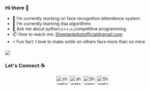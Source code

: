 ### Hi there 👋



- 🔭 I’m currently working on face recognition attendence system
- 🌱 I’m currently learning dsa algorithms
- 💬 Ask me about python,c++,c,competitive programming
- 📫 How to reach me: Shwetankdixitofficial@gmail.com 
- ⚡ Fun fact: I love to make smile on others face more than on mine 

![](https://komarev.com/ghpvc/?username=Shwetank2101&color=brightgreen&style=flat-square&label=PROFILE+VIEWS)




### Let's Connect :coffee:
<p align="center">
<a href="https://www.linkedin.com/in/shwetank-dixit-132426190/" target="blank"><img align="center" src="https://cdn.jsdelivr.net/npm/simple-icons@3.0.1/icons/linkedin.svg" alt="shwetank-dixit-132426190" height="30" width="40" /></a>
<a href="https://www.quora.com/profile/Shwetank-Dixit-4" target="blank"><img align="center" src="https://upload.wikimedia.org/wikipedia/commons/9/91/Quora_logo_2015.svg" alt="shwetank-dixit" height="30" width="40" /></a>
<a href="https://twitter.com/ShwetankDixit1" target="blank"><img align="center" src="https://cdn.jsdelivr.net/npm/simple-icons@3.0.1/icons/twitter.svg" alt="ShwetankDixit1" height="30" width="40" /></a>
<a href="https://www.instagram.com/shwetankdixit_/" target="blank"><img align="center" src="https://img.icons8.com/bubbles/50/000000/instagram.png" alt="ShwetankDixit_" height="30" width="40" /></a>
</p>

